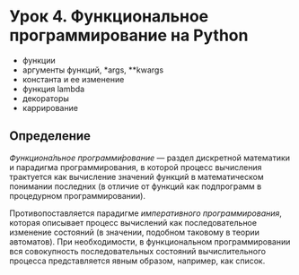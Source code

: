# Урок 4. Функциональное программирование на Python
- функции
- аргументы функций, *args, **kwargs
- константа и ее изменение
- функция lambda
- декораторы
- каррирование


## Определение

*Функциона́льное программи́рование* — раздел дискретной математики и парадигма программирования, в которой процесс вычисления трактуется как вычисление значений функций в математическом понимании последних (в отличие от функций как подпрограмм в процедурном программировании).

Противопоставляется парадигме *императивного программирования*, которая описывает процесс вычислений как последовательное изменение состояний (в значении, подобном таковому в теории автоматов). При необходимости, в функциональном программировании вся совокупность последовательных состояний вычислительного процесса представляется явным образом, например, как список.
